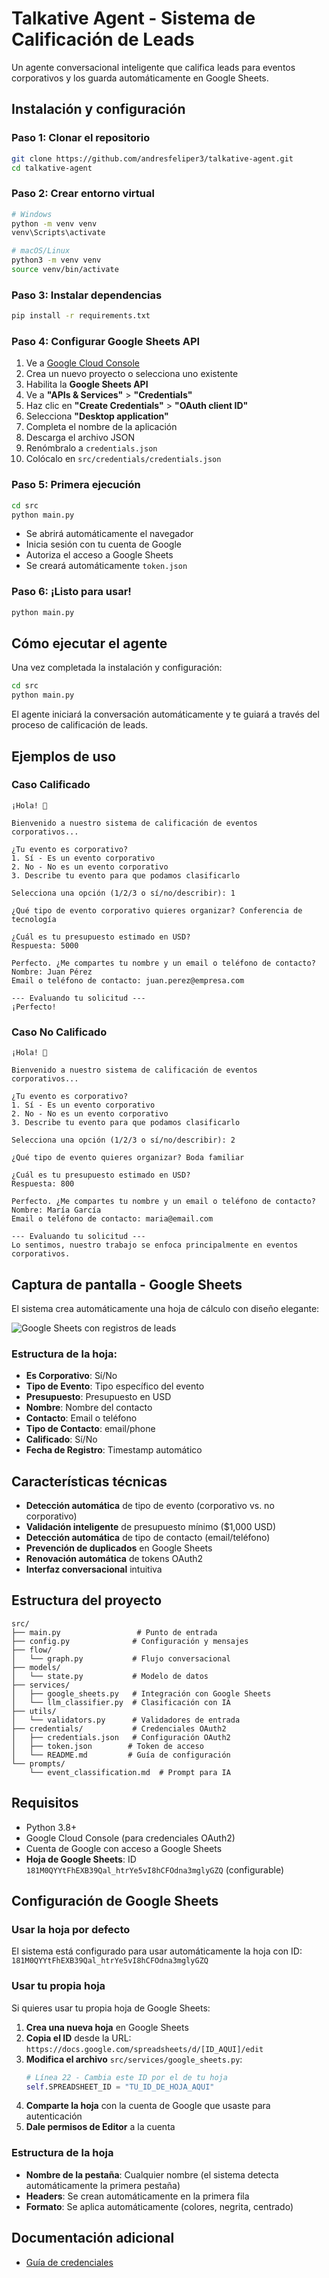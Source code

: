 #  Talkative Agent - Sistema de Calificación de Leads

Un agente conversacional inteligente que califica leads para eventos corporativos y los guarda automáticamente en Google Sheets.

## Instalación y configuración

### Paso 1: Clonar el repositorio
```bash
git clone https://github.com/andresfeliper3/talkative-agent.git
cd talkative-agent
```

### Paso 2: Crear entorno virtual
```bash
# Windows
python -m venv venv
venv\Scripts\activate

# macOS/Linux
python3 -m venv venv
source venv/bin/activate
```

### Paso 3: Instalar dependencias
```bash
pip install -r requirements.txt
```

### Paso 4: Configurar Google Sheets API
1. Ve a [Google Cloud Console](https://console.cloud.google.com/)
2. Crea un nuevo proyecto o selecciona uno existente
3. Habilita la **Google Sheets API**
4. Ve a **"APIs & Services"** > **"Credentials"**
5. Haz clic en **"Create Credentials"** > **"OAuth client ID"**
6. Selecciona **"Desktop application"**
7. Completa el nombre de la aplicación
8. Descarga el archivo JSON
9. Renómbralo a `credentials.json`
10. Colócalo en `src/credentials/credentials.json`

### Paso 5: Primera ejecución
```bash
cd src
python main.py
```
- Se abrirá automáticamente el navegador
- Inicia sesión con tu cuenta de Google
- Autoriza el acceso a Google Sheets
- Se creará automáticamente `token.json`

### Paso 6: ¡Listo para usar!
```bash
python main.py
```

##  Cómo ejecutar el agente

Una vez completada la instalación y configuración:

```bash
cd src
python main.py
```

El agente iniciará la conversación automáticamente y te guiará a través del proceso de calificación de leads.

##  Ejemplos de uso

###  Caso Calificado
```
¡Hola! 👋

Bienvenido a nuestro sistema de calificación de eventos corporativos...

¿Tu evento es corporativo?
1. Sí - Es un evento corporativo
2. No - No es un evento corporativo
3. Describe tu evento para que podamos clasificarlo

Selecciona una opción (1/2/3 o sí/no/describir): 1

¿Qué tipo de evento corporativo quieres organizar? Conferencia de tecnología

¿Cuál es tu presupuesto estimado en USD?
Respuesta: 5000

Perfecto. ¿Me compartes tu nombre y un email o teléfono de contacto?
Nombre: Juan Pérez
Email o teléfono de contacto: juan.perez@empresa.com

--- Evaluando tu solicitud ---
¡Perfecto!
```

### Caso No Calificado
```
¡Hola! 👋

Bienvenido a nuestro sistema de calificación de eventos corporativos...

¿Tu evento es corporativo?
1. Sí - Es un evento corporativo
2. No - No es un evento corporativo
3. Describe tu evento para que podamos clasificarlo

Selecciona una opción (1/2/3 o sí/no/describir): 2

¿Qué tipo de evento quieres organizar? Boda familiar

¿Cuál es tu presupuesto estimado en USD?
Respuesta: 800

Perfecto. ¿Me compartes tu nombre y un email o teléfono de contacto?
Nombre: María García
Email o teléfono de contacto: maria@email.com

--- Evaluando tu solicitud ---
Lo sentimos, nuestro trabajo se enfoca principalmente en eventos corporativos.
```

## Captura de pantalla - Google Sheets

El sistema crea automáticamente una hoja de cálculo con diseño elegante:

![Google Sheets con registros de leads](docs/sheets-screenshot.png)

### Estructura de la hoja:
- **Es Corporativo**: Sí/No
- **Tipo de Evento**: Tipo específico del evento
- **Presupuesto**: Presupuesto en USD
- **Nombre**: Nombre del contacto
- **Contacto**: Email o teléfono
- **Tipo de Contacto**: email/phone
- **Calificado**: Sí/No
- **Fecha de Registro**: Timestamp automático

## Características técnicas

- **Detección automática** de tipo de evento (corporativo vs. no corporativo)
- **Validación inteligente** de presupuesto mínimo ($1,000 USD)
- **Detección automática** de tipo de contacto (email/teléfono)
- **Prevención de duplicados** en Google Sheets
- **Renovación automática** de tokens OAuth2
- **Interfaz conversacional** intuitiva

## Estructura del proyecto

```
src/
├── main.py                 # Punto de entrada
├── config.py              # Configuración y mensajes
├── flow/
│   └── graph.py           # Flujo conversacional
├── models/
│   └── state.py           # Modelo de datos
├── services/
│   ├── google_sheets.py   # Integración con Google Sheets
│   └── llm_classifier.py  # Clasificación con IA
├── utils/
│   └── validators.py      # Validadores de entrada
├── credentials/           # Credenciales OAuth2
│   ├── credentials.json   # Configuración OAuth2
│   ├── token.json        # Token de acceso
│   └── README.md         # Guía de configuración
└── prompts/
    └── event_classification.md  # Prompt para IA
```

## Requisitos

- Python 3.8+
- Google Cloud Console (para credenciales OAuth2)
- Cuenta de Google con acceso a Google Sheets
- **Hoja de Google Sheets**: ID `181M0QYYtFhEXB39Qal_htrYe5vI8hCFOdna3mglyGZQ` (configurable)

## Configuración de Google Sheets

### Usar la hoja por defecto
El sistema está configurado para usar automáticamente la hoja con ID: `181M0QYYtFhEXB39Qal_htrYe5vI8hCFOdna3mglyGZQ`

### Usar tu propia hoja
Si quieres usar tu propia hoja de Google Sheets:

1. **Crea una nueva hoja** en Google Sheets
2. **Copia el ID** desde la URL: `https://docs.google.com/spreadsheets/d/[ID_AQUI]/edit`
3. **Modifica el archivo** `src/services/google_sheets.py`:
   ```python
   # Línea 22 - Cambia este ID por el de tu hoja
   self.SPREADSHEET_ID = "TU_ID_DE_HOJA_AQUI"
   ```
4. **Comparte la hoja** con la cuenta de Google que usaste para autenticación
5. **Dale permisos de Editor** a la cuenta

### Estructura de la hoja
- **Nombre de la pestaña**: Cualquier nombre (el sistema detecta automáticamente la primera pestaña)
- **Headers**: Se crean automáticamente en la primera fila
- **Formato**: Se aplica automáticamente (colores, negrita, centrado)

## Documentación adicional
- [Guía de credenciales](src/credentials/README.md)



